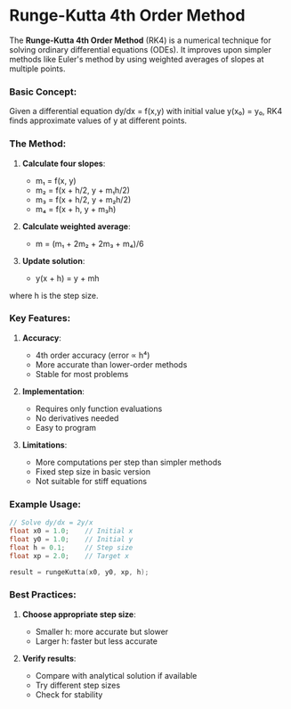 # Runge-Kutta 4th Order Method

The **Runge-Kutta 4th Order Method** (RK4) is a numerical technique for solving ordinary differential equations (ODEs). It improves upon simpler methods like Euler's method by using weighted averages of slopes at multiple points.

### Basic Concept:

Given a differential equation dy/dx = f(x,y) with initial value y(x₀) = y₀, RK4 finds approximate values of y at different points.

### The Method:

1. **Calculate four slopes**:
   - m₁ = f(x, y)
   - m₂ = f(x + h/2, y + m₁h/2)
   - m₃ = f(x + h/2, y + m₂h/2)
   - m₄ = f(x + h, y + m₃h)

2. **Calculate weighted average**:
   - m = (m₁ + 2m₂ + 2m₃ + m₄)/6

3. **Update solution**:
   - y(x + h) = y + mh

where h is the step size.

### Key Features:

1. **Accuracy**:
   - 4th order accuracy (error ∝ h⁴)
   - More accurate than lower-order methods
   - Stable for most problems

2. **Implementation**:
   - Requires only function evaluations
   - No derivatives needed
   - Easy to program

3. **Limitations**:
   - More computations per step than simpler methods
   - Fixed step size in basic version
   - Not suitable for stiff equations

### Example Usage:
```c
// Solve dy/dx = 2y/x
float x0 = 1.0;    // Initial x
float y0 = 1.0;    // Initial y
float h = 0.1;     // Step size
float xp = 2.0;    // Target x

result = rungeKutta(x0, y0, xp, h);
```

### Best Practices:

1. **Choose appropriate step size**:
   - Smaller h: more accurate but slower
   - Larger h: faster but less accurate

2. **Verify results**:
   - Compare with analytical solution if available
   - Try different step sizes
   - Check for stability

